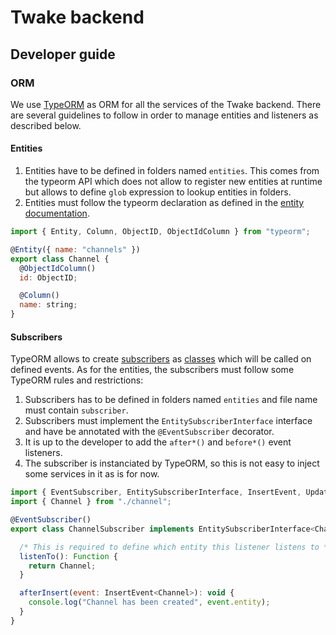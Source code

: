 # Twake backend

## Developer guide

### ORM

We use [TypeORM](https://typeorm.io/) as ORM for all the services of the Twake backend. There are several guidelines to follow in order to manage entities and listeners as described below.

#### Entities

1. Entities have to be defined in folders named `entities`. This comes from the typeorm API which does not allow to register new entities at runtime but allows to define `glob` expression to lookup entities in folders.
2. Entities must follow the typeorm declaration as defined in the [entity documentation](https://typeorm.io/#/entities).

```js
import { Entity, Column, ObjectID, ObjectIdColumn } from "typeorm";

@Entity({ name: "channels" })
export class Channel {
  @ObjectIdColumn()
  id: ObjectID;

  @Column()
  name: string;
}
```

#### Subscribers

TypeORM allows to create [subscribers](https://typeorm.io/#/listeners-and-subscribers) as [classes](https://typeorm.io/#/listeners-and-subscribers/what-is-a-subscriber) which will be called on defined events.
As for the entities, the subscribers must follow some TypeORM rules and restrictions:

1. Subscribers has to be defined in folders named `entities` and file name must contain `subscriber`.
2. Subscribers must implement the `EntitySubscriberInterface` interface and have be annotated with the `@EventSubscriber` decorator.
3. It is up to the developer to add the `after*()` and `before*()` event listeners.
4. The subscriber is instanciated by TypeORM, so this is not easy to inject some services in it as is for now.

```js
import { EventSubscriber, EntitySubscriberInterface, InsertEvent, UpdateEvent, RemoveEvent } from "typeorm";
import { Channel } from "./channel";

@EventSubscriber()
export class ChannelSubscriber implements EntitySubscriberInterface<Channel> {

  /* This is required to define which entity this listener listens to */
  listenTo(): Function {
    return Channel;
  }

  afterInsert(event: InsertEvent<Channel>): void {
    console.log("Channel has been created", event.entity);
  }
}
```
